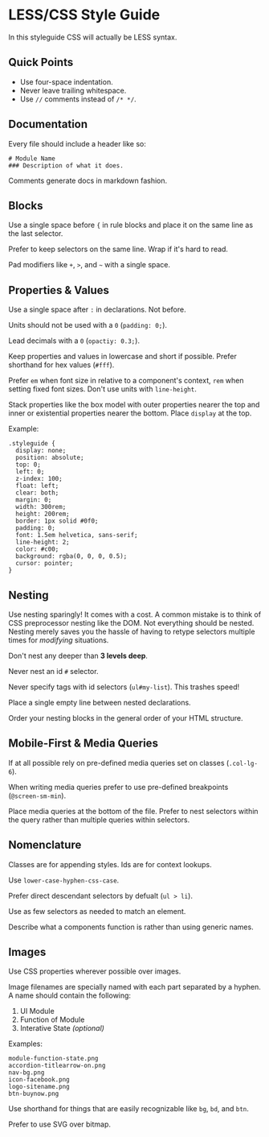 # LESS/CSS Style Guide

In this styleguide CSS will actually be LESS syntax.

## Quick Points

* Use four-space indentation.
* Never leave trailing whitespace.
* Use `//` comments instead of `/* */`.

## Documentation

Every file should include a header like so:

```less
# Module Name
### Description of what it does.
```

Comments generate docs in markdown fashion.

## Blocks

Use a single space before `{` in rule blocks and place it on the same line as
the last selector.

Prefer to keep selectors on the same line. Wrap if it's hard to read.

Pad modifiers like `+`, `>`, and `~` with a single space.

## Properties & Values

Use a single space after `:` in declarations. Not before.

Units should not be used with a `0` (`padding: 0;`).

Lead decimals with a `0` (`opactiy: 0.3;`).

Keep properties and values in lowercase and short if possible. Prefer shorthand
for hex values (`#fff`).

Prefer `em` when font size in relative to a component's context, `rem` when
setting fixed font sizes. Don't use units with `line-height`.

Stack properties like the box model with outer properties nearer the top and inner
or existential properties nearer the bottom. Place `display` at the top.

Example:

```less
.styleguide {
  display: none;
  position: absolute;
  top: 0;
  left: 0;
  z-index: 100;
  float: left;
  clear: both;
  margin: 0;
  width: 300rem;
  height: 200rem;
  border: 1px solid #0f0;
  padding: 0;
  font: 1.5em helvetica, sans-serif;
  line-height: 2;
  color: #c00;
  background: rgba(0, 0, 0, 0.5);
  cursor: pointer;
}
```

## Nesting

Use nesting sparingly! It comes with a cost. A common mistake is to think of CSS preprocessor
nesting like the DOM. Not everything should be nested. Nesting merely saves you
the hassle of having to retype selectors multiple times for *modifying* situations.

Don't nest any deeper than **3 levels deep**.

Never nest an id `#` selector.

Never specify tags with id selectors (`ul#my-list`). This trashes speed!

Place a single empty line between nested declarations.

Order your nesting blocks in the general order of your HTML structure.

## Mobile-First & Media Queries

If at all possible rely on pre-defined media queries set on classes (`.col-lg-6`).

When writing media queries prefer to use pre-defined breakpoints (`@screen-sm-min`).

Place media queries at the bottom of the file. Prefer to nest selectors within the query
rather than multiple queries within selectors.

## Nomenclature

Classes are for appending styles. Ids are for context lookups.

Use `lower-case-hyphen-css-case`.

Prefer direct descendant selectors by defualt (`ul > li`).

Use as few selectors as needed to match an element.

Describe what a components function is rather than using generic names.

## Images

Use CSS properties wherever possible over images.

Image filenames are specially named with each part separated by a hyphen. A name
should contain the following:

1. UI Module
1. Function of Module
1. Interative State *(optional)*

Examples:

    module-function-state.png
    accordion-titlearrow-on.png
    nav-bg.png
    icon-facebook.png
    logo-sitename.png
    btn-buynow.png

Use shorthand for things that are easily recognizable like `bg`, `bd`, and `btn`.

Prefer to use SVG over bitmap.
